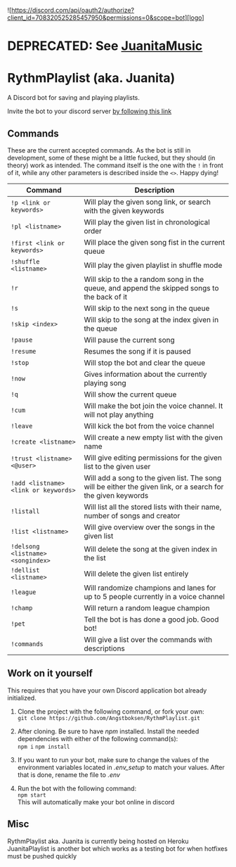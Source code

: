 ![https://discord.com/api/oauth2/authorize?client_id=708320525285457950&permissions=0&scope=bot][logo]

# DEPRECATED: See [JuanitaMusic](https://github.com/Angstboksen/JuanitaMusic)

# RythmPlaylist (aka. Juanita)
A Discord bot for saving and playing playlists. <br>

Invite the bot to your discord server [by following this link](https://discord.com/api/oauth2/authorize?client_id=708320525285457950&permissions=0&scope=bot)

[logo]: https://cdn.discordapp.com/app-icons/708320525285457950/392f659c8b929799b917f0192b872ea5.png?size=512 "Juanita doing her thing"

## Commands

These are the current accepted commands. As the bot is still in development, some of these might be a little fucked, but they should (in theory) work as intended.
The command itself is the one with the `!` in front of it, while any other parameters is described inside the `<>`. Happy dying!

| Command | Description |
| --- | --- |
| `!p <link or keywords>` | Will play the given song link, or search with the given keywords |
| `!pl <listname>` | Will play the given list in chronological order |
| `!first <link or keywords>` | Will place the given song fist in the current queue |
| `!shuffle <listname>` | Will play the given playlist in shuffle mode |
| `!r` | Will skip to the a random song in the queue, and append the skipped songs to the back of it  |
| `!s` | Will skip to the next song in the queue |
| `!skip <index>` | Will skip to the song at the index given in the queue |
| `!pause` | Will pause the current song |
| `!resume` | Resumes the song if it is paused |
| `!stop` | Will stop the bot and clear the queue |
| `!now` | Gives information about the currently playing song |
| `!q` | Will show the current queue |
| `!cum` | Will make the bot join the voice channel. It will not play anything |
| `!leave` | Will kick the bot from the voice channel |
| `!create <listname>` | Will create a new empty list with the given name |
| `!trust <listname> <@user>` | Will give editing permissions for the given list to the given user |
| `!add <listname> <link or keywords>` | Will add a song to the given list. The song will be either the given link, or a search for the given keywords |
| `!listall` | Will list all the stored lists with their name, number of songs and creator |
| `!list <listname>` | Will give overview over the songs in the given list |
| `!delsong <listname> <songindex>` | Will delete the song at the given index in the list |
| `!dellist <listname>` | Will delete the given list entirely |
| `!league` | Will randomize champions and lanes for up to 5 people currently in a voice channel |
| `!champ` | Will return a random league champion |
| `!pet` | Tell the bot is has done a good job. Good bot! |
| `!commands` | Will give a list over the commands with descriptions |

## Work on it yourself
This requires that you have your own Discord application bot already initialized.

1. Clone the project with the following command, or fork your own: <br>
```git clone https://github.com/Angstboksen/RythmPlaylist.git``` <br>

2. After cloning. Be sure to have *npm* installed. Install the needed dependencies with either of the following command(s):  <br>
```npm i``` ```npm install```

3. If you want to run your bot, make sure to change the values of the environment variables located in *.env_setup* to match your values. After that is done, rename the file to *.env*

4. Run the bot with the following command: <br>
```npm start```<br>
This will automatically make your bot online in discord

## Misc

RythmPlaylist aka. Juanita is currently being hosted on Heroku
JuanitaPlaylist is another bot which works as a testing bot for when hotfixes must be pushed quickly


